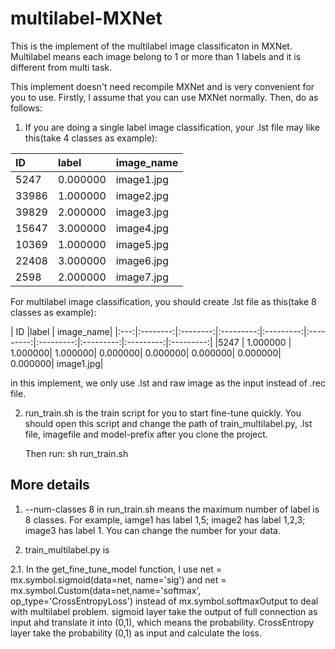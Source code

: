# multilabel-MXNet
This is the implement of the multilabel image classificaton in MXNet. Multilabel means each image belong to 1 or more than 1 labels and it is different from multi task.

This implement doesn't need recompile MXNet and is very convenient for you to use. Firstly, I assume that you can use MXNet normally. Then, do as follows:

 1. If you are doing a single label image classification, your .lst file may like this(take 4 classes as example):

|ID	|label   |      image_name|
|:------|:-------|:---------------| 
|5247	|0.000000|	image1.jpg|
|33986	|1.000000|	image2.jpg|
|39829	|2.000000|	image3.jpg|
|15647	|3.000000|	image4.jpg|
|10369	|1.000000|	image5.jpg|
|22408	|3.000000|	image6.jpg|
|2598	|2.000000|	image7.jpg|

For multilabel image classification, you should create .lst file as this(take 8 classes as example):

| ID  |label     	| image_name|
|:---:|:--------:|:--------:|:---------:|:---------:|:---------:|:---------:|:---------:|:---------:|:---------:|
|5247 |	1.000000 |	1.000000|	1.000000|	0.000000|	0.000000|	0.000000|	0.000000|	0.000000| image1.jpg|


in this implement, we only use .lst and raw image as the input instead of .rec file.



2. run_train.sh is the train script for you to start fine-tune quickly. You should open this script and change the path of train_multilabel.py, .lst file, imagefile and model-prefix after you clone the project.

   Then run: 
   sh run_train.sh

## More details

1. --num-classes 8 in run_train.sh means the maximum number of label is 8 classes. For example, iamge1 has label 1,5; image2 has label 1,2,3; image3 has label 1. You can change the number for your data.

2. train_multilabel.py is 

2.1. In the get_fine_tune_model function, I use net = mx.symbol.sigmoid(data=net, name='sig') and net = mx.symbol.Custom(data=net,name='softmax', op_type='CrossEntropyLoss') instead of mx.symbol.softmaxOutput to deal with multilabel problem. sigmoid layer take the output of full connection as input ahd translate it into (0,1), which means the probability. CrossEntropy layer take the probability (0,1) as input and calculate the loss.


